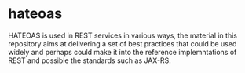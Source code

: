 # hateoas
HATEOAS is used in REST services in various ways, the material in this repository aims at delivering a set of best practices that could be used widely and perhaps could make it into the reference implemntations of REST and possible the standards such as JAX-RS.
